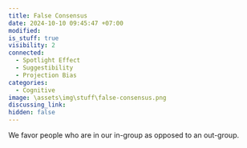 ```yaml
---
title: False Consensus
date: 2024-10-10 09:45:47 +07:00
modified: 
is_stuff: true
visibility: 2
connected:
  - Spotlight Effect
  - Suggestibility
  - Projection Bias
categories:
  - Cognitive
image: \assets\img\stuff\false-consensus.png
discussing_link: 
hidden: false
---
```


We favor people who are in our in-group as opposed to an out-group.